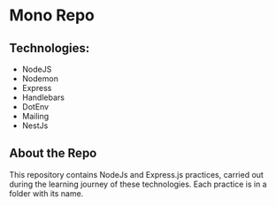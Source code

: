 # Mono Repo

## Technologies:

- NodeJS
- Nodemon
- Express
- Handlebars
- DotEnv
- Mailing
- NestJs

## About the Repo

This repository contains NodeJs and Express.js practices, carried out during the learning journey of these technologies.
Each practice is in a folder with its name.

